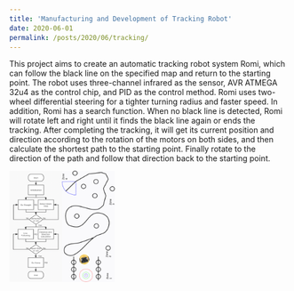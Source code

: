```yaml
---
title: 'Manufacturing and Development of Tracking Robot'
date: 2020-06-01
permalink: /posts/2020/06/tracking/
---
```


This project aims to create an automatic tracking robot system Romi, which can follow the black line on the specified map and return to the starting point. The robot uses three-channel infrared as the sensor, AVR ATMEGA 32u4 as the control chip, and PID as the control method. Romi uses two-wheel differential steering for a tighter turning radius and faster speed. In addition, Romi has a search function. When no black line is detected, Romi will rotate left and right until it finds the black line again or ends the tracking. After completing the tracking, it will get its current position and direction according to the rotation of the motors on both sides, and then calculate the shortest path to the starting point. Finally rotate to the direction of the path and follow that direction back to the starting point.
<div style="display: flex; align-items: center;">
  <img src='/images/tracking.png' style="height: 200px;">
</div>
